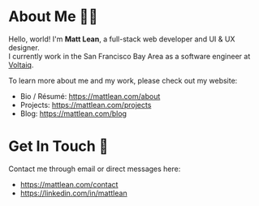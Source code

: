 # About Me 👨‍💻
Hello, world! I'm **Matt Lean**, a full-stack web developer and UI & UX designer.  
I currently work in the San Francisco Bay Area as a software engineer at [Voltaiq](https://voltaiq.com).

To learn more about me and my work, please check out my website:
- Bio / Résumé: https://mattlean.com/about
- Projects: https://mattlean.com/projects
- Blog: https://mattlean.com/blog

# Get In Touch 🤝
Contact me through email or direct messages here:
- https://mattlean.com/contact
- https://linkedin.com/in/mattlean
